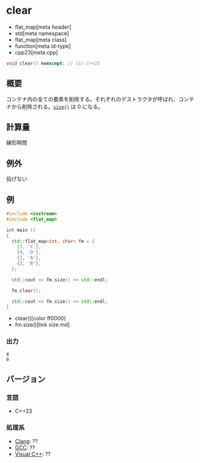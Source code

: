 # clear
* flat_map[meta header]
* std[meta namespace]
* flat_map[meta class]
* function[meta id-type]
* cpp23[meta cpp]

```cpp
void clear() noexcept; // (1) C++23
```

## 概要
コンテナ内の全ての要素を削除する。それぞれのデストラクタが呼ばれ、コンテナから削除される。[`size()`](size.md) は 0 になる。


## 計算量
線形時間


## 例外

投げない

## 例
```cpp example
#include <iostream>
#include <flat_map>

int main ()
{
  std::flat_map<int, char> fm = {
    {3, 'C'},
    {4, 'D'},
    {1, 'A'},
    {2, 'B'},
  };

  std::cout << fm.size() << std::endl;

  fm.clear();

  std::cout << fm.size() << std::endl;
}
```
* clear()[color ff0000]
* fm.size()[link size.md]

### 出力
```
4
0
```

## バージョン
### 言語
- C++23

### 処理系
- [Clang](/implementation.md#clang): ??
- [GCC](/implementation.md#gcc): ??
- [Visual C++](/implementation.md#visual_cpp): ??
